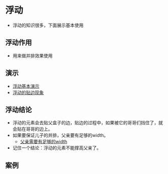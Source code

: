 # 浮动
* 浮动的知识很多，下面展示基本使用

## 浮动作用
* 用来做并排效果使用

## 演示
* [浮动基本演示](example/01_浮动.html)
* [浮动的贴边现象](example/02_浮动贴边现象.html)
    
## 浮动结论
* 浮动的元素会去贴父盒子的边，贴边的过程中，如果被它的哥哥们挡住了，就会贴在哥哥的边上。
* 如果要保证儿子的并排，父亲要有足够的width。
    * [父亲需要有足够的width](example/03_父亲需要有足够的宽度.html)
* 记住一个结论：浮动的元素不能撑高父亲了。

## 案例
